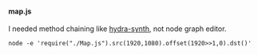 #### map.js

I needed method chaining like [hydra-synth](https://github.com/hydra-synth/hydra-synth), not node graph editor.

```
node -e 'require("./Map.js").src(1920,1080).offset(1920>>1,0).dst()'
```

